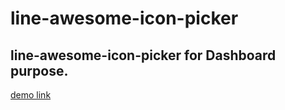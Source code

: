 # line-awesome-icon-picker 

line-awesome-icon-picker for Dashboard purpose.
--- 

[demo link](https://kbzaman76.github.io/line-awesome-icon-picker/)
